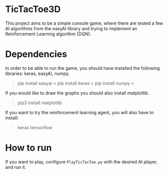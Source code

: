 # TicTacToe3D

This project aims to be a simple console game, where there are tested a few AI algorithms from the easyAI library and trying to implement an Reinforcement Learning algorithm (DQN).

# Dependencies
In order to be able to run the game, you should have installed the following libraries: keras, easyAI, numpy.
> pip install easyai <
> pip install keras <
> pip install numpy <

If you would like to draw the graphs you should also install matplotlib.
> pip3 install matplotlib

If you want to try the reinforcement learning agent, you will also have to install:
> keras
> tensorflow

# How to run

If you want to play, configure `PlayTicTacToe.py` with the desired AI player,  and run it.
